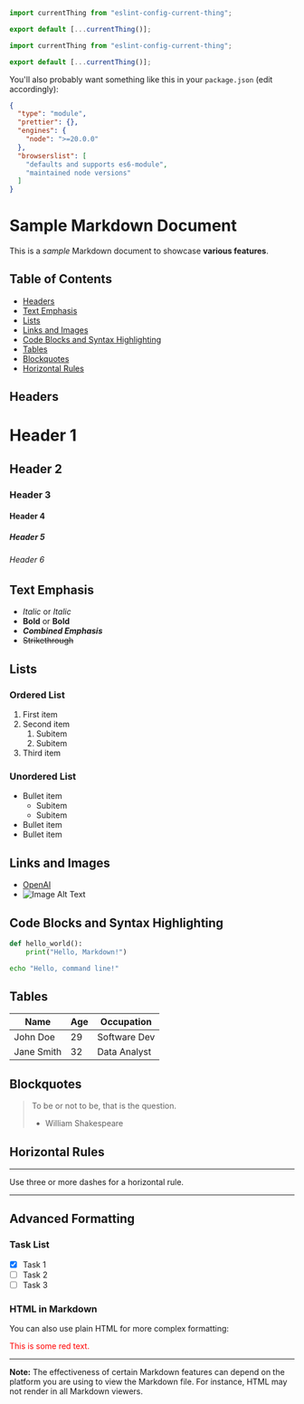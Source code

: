 ```js
import currentThing from "eslint-config-current-thing";

export default [...currentThing()];
```

```ts
import currentThing from "eslint-config-current-thing";

export default [...currentThing()];
```

You'll also probably want something like this in your `package.json` (edit accordingly):

```json
{
  "type": "module",
  "prettier": {},
  "engines": {
    "node": ">=20.0.0"
  },
  "browserslist": [
    "defaults and supports es6-module",
    "maintained node versions"
  ]
}
```

# Sample Markdown Document

This is a _sample_ Markdown document to showcase **various features**.

## Table of Contents

- [Headers](#headers)
- [Text Emphasis](#text-emphasis)
- [Lists](#lists)
- [Links and Images](#links-and-images)
- [Code Blocks and Syntax Highlighting](#code-blocks-and-syntax-highlighting)
- [Tables](#tables)
- [Blockquotes](#blockquotes)
- [Horizontal Rules](#horizontal-rules)

## Headers

# Header 1

## Header 2

### Header 3

#### Header 4

##### Header 5

###### Header 6

## Text Emphasis

- _Italic_ or _Italic_
- **Bold** or **Bold**
- **_Combined Emphasis_**
- ~~Strikethrough~~

## Lists

### Ordered List

1. First item
2. Second item
   1. Subitem
   2. Subitem
3. Third item

### Unordered List

- Bullet item
  - Subitem
  - Subitem
- Bullet item
- Bullet item

## Links and Images

- [OpenAI](https://www.openai.com)
- ![Image Alt Text](https://via.placeholder.com/150)

## Code Blocks and Syntax Highlighting

```python
def hello_world():
    print("Hello, Markdown!")
```

```bash
echo "Hello, command line!"
```

## Tables

| Name       | Age | Occupation   |
| ---------- | --- | ------------ |
| John Doe   | 29  | Software Dev |
| Jane Smith | 32  | Data Analyst |

## Blockquotes

> To be or not to be, that is the question.
>
> - William Shakespeare

## Horizontal Rules

---

Use three or more dashes for a horizontal rule.

---

## Advanced Formatting

### Task List

- [x] Task 1
- [ ] Task 2
- [ ] Task 3

### HTML in Markdown

You can also use plain HTML for more complex formatting:

<div style="color:red;">
    This is some red text.
</div>

---

**Note:** The effectiveness of certain Markdown features can depend on the platform you are using to view the Markdown file. For instance, HTML may not render in all Markdown viewers.
